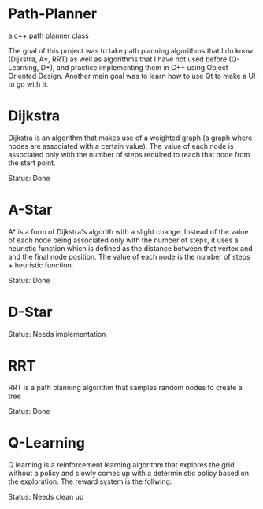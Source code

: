 # Path-Planner
a c++ path planner class 

The goal of this project was to take path planning algorithms that I do know (Dijkstra, A*, RRT) as well as algorithms that I have not used before (Q-Learning, D*), and practice implementing them in C++ using Object Oriented Design. Another main goal was to learn how to use Qt to make a UI to go with it. 

# Dijkstra

Dijkstra is an algorithm that makes use of a weighted graph (a graph where nodes are associated with a certain value). The value of each node is associated only with the number of steps required to reach that node from the start point. 

Status: Done

# A-Star

A* is a form of Dijkstra's algorith with a slight change. Instead of the value of each node being associated only with the number of steps, it uses a heuristic function which is defined as the distance between that vertex and and the final node position. The value of each node is the number of steps + heuristic function.

Status: Done

# D-Star

Status: Needs implementation 

# RRT 

RRT is a path planning algorithm that samples random nodes to create a tree 

Status: Done

# Q-Learning

Q learning is a reinforcement learning algorithm that explores the grid without a policy and slowly comes up with a deterministic policy based on the exploration. The reward system is the follwing:

Status: Needs clean up 
